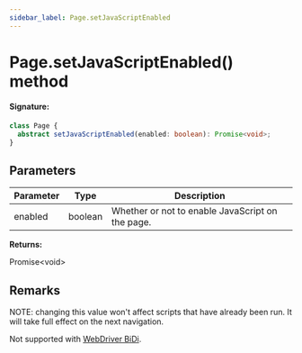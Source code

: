 ```yaml
---
sidebar_label: Page.setJavaScriptEnabled
---
```


# Page.setJavaScriptEnabled() method

#### Signature:

```typescript
class Page {
  abstract setJavaScriptEnabled(enabled: boolean): Promise<void>;
}
```

## Parameters

| Parameter | Type    | Description                                      |
| --------- | ------- | ------------------------------------------------ |
| enabled   | boolean | Whether or not to enable JavaScript on the page. |

**Returns:**

Promise&lt;void&gt;

## Remarks

NOTE: changing this value won't affect scripts that have already been run. It will take full effect on the next navigation.

Not supported with [WebDriver BiDi](https://pptr.dev/faq#q-what-is-the-status-of-cross-browser-support).
